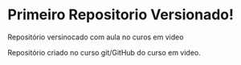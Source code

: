 # Primeiro Repositorio Versionado!
 Repositório versinocado com aula no curos em video

Repositório criado no curso git/GitHub do curso em video.